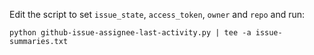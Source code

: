Edit the script to set `issue_state`, `access_token`, `owner` and `repo` and run:

```
python github-issue-assignee-last-activity.py | tee -a issue-summaries.txt
```
